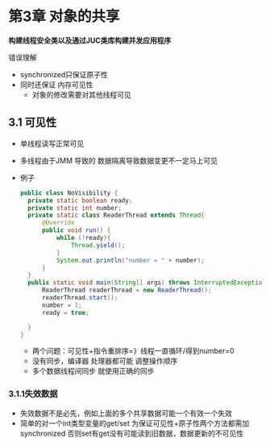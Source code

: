 # 第3章 对象的共享

**构建线程安全类以及通过JUC类库构建并发应用程序**

错误理解

- synchronized只保证原子性
- 同时还保证 内存可见性
  - 对象的修改需要对其他线程可见

## 3.1 可见性

- 单线程读写正常可见

- 多线程由于JMM 导致的 数据隔离导致数据变更不一定马上可见

- 例子

  ```java
  public class NoVisibility {
  	private static boolean ready;
  	private static int number;
  	private static class ReaderThread extends Thread{
  		@Override
  		public void run() {
  			while (!ready){
  				Thread.yield();
  			}
  			System.out.println("number = " + number);
  		}
  	}
  	public static void main(String[] args) throws InterruptedException {
  		ReaderThread readerThread = new ReaderThread();
  		readerThread.start();
  		number = 1;
  		ready = true;
  
  	}
  }
  ```

  - 两个问题：可见性+指令重排序=》线程一直循环/得到number=0
  - 没有同步，编译器 处理器都可能 调整操作顺序
  - 多个数据线程间同步 就使用正确的同步

### 3.1.1失效数据

- 失效数据不是必先，例如上面的多个共享数据可能一个有效一个失效
- 简单的对一个int类型变量的get/set 为保证可见性+原子性两个方法都需加synchronized 否则set有get没有可能读到旧数据，数据更新的不可见性

